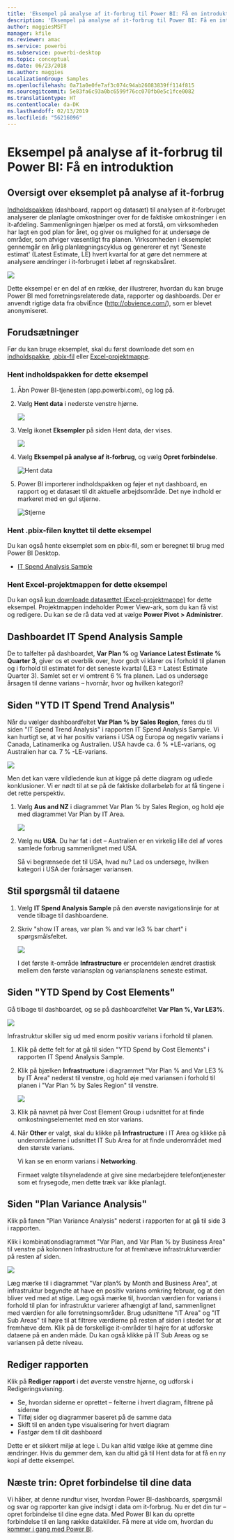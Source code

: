 ```yaml
---
title: 'Eksempel på analyse af it-forbrug til Power BI: Få en introduktion'
description: 'Eksempel på analyse af it-forbrug til Power BI: Få en introduktion'
author: maggiesMSFT
manager: kfile
ms.reviewer: amac
ms.service: powerbi
ms.subservice: powerbi-desktop
ms.topic: conceptual
ms.date: 06/23/2018
ms.author: maggies
LocalizationGroup: Samples
ms.openlocfilehash: 0a71a0e0fe7af3c074c94ab26083839ff114f815
ms.sourcegitcommit: 5e83fa6c93a0bc6599f76cc070fb0e5c1fce0082
ms.translationtype: HT
ms.contentlocale: da-DK
ms.lasthandoff: 02/13/2019
ms.locfileid: "56216096"
---
```

# <a name="it-spend-analysis-sample-for-power-bi-take-a-tour"></a>Eksempel på analyse af it-forbrug til Power BI: Få en introduktion

## <a name="overview-of-the-it-spend-analysis-sample"></a>Oversigt over eksemplet på analyse af it-forbrug
[Indholdspakken](service-organizational-content-pack-introduction.md) (dashboard, rapport og datasæt) til analysen af it-forbruget analyserer de planlagte omkostninger over for de faktiske omkostninger i en it-afdeling. Sammenligningen hjælper os med at forstå, om virksomheden har lagt en god plan for året, og giver os mulighed for at undersøge de områder, som afviger væsentligt fra planen. Virksomheden i eksemplet gennemgår en årlig planlægningscyklus og genererer et nyt 'Seneste estimat' (Latest Estimate, LE) hvert kvartal for at gøre det nemmere at analysere ændringer i it-forbruget i løbet af regnskabsåret.

![](media/sample-it-spend/it1.png)

Dette eksempel er en del af en række, der illustrerer, hvordan du kan bruge Power BI med forretningsrelaterede data, rapporter og dashboards. Der er anvendt rigtige data fra obviEnce (<http://obvience.com/>), som er blevet anonymiseret.

## <a name="prerequisites"></a>Forudsætninger

 Før du kan bruge eksemplet, skal du først downloade det som en [indholdspakke](https://docs.microsoft.com/power-bi/sample-it-spend#get-the-content-pack-for-this-sample), [.pbix-fil](http://download.microsoft.com/download/E/9/8/E98CEB6D-CEBB-41CF-BA2B-1A1D61B27D87/IT%20Spend%20Analysis%20Sample%20PBIX.pbix) eller [Excel-projektmappe](http://go.microsoft.com/fwlink/?LinkId=529783).

### <a name="get-the-content-pack-for-this-sample"></a>Hent indholdspakken for dette eksempel

1. Åbn Power BI-tjenesten (app.powerbi.com), og log på.
2. Vælg **Hent data** i nederste venstre hjørne.
   
    ![](media/sample-datasets/power-bi-get-data.png)
3. Vælg ikonet **Eksempler** på siden Hent data, der vises.
   
   ![](media/sample-datasets/power-bi-samples-icon.png)
4. Vælg **Eksempel på analyse af it-forbrug**, og vælg **Opret forbindelse**.  
  
   ![Hent data](media/sample-it-spend/it-connect.png)
   
5. Power BI importerer indholdspakken og føjer et nyt dashboard, en rapport og et datasæt til dit aktuelle arbejdsområde. Det nye indhold er markeret med en gul stjerne. 
   
   ![Stjerne](media/sample-it-spend/it-asterisk.png)
  
### <a name="get-the-pbix-file-for-this-sample"></a>Hent .pbix-filen knyttet til dette eksempel

Du kan også hente eksemplet som en pbix-fil, som er beregnet til brug med Power BI Desktop. 

 * [IT Spend Analysis Sample](http://download.microsoft.com/download/E/9/8/E98CEB6D-CEBB-41CF-BA2B-1A1D61B27D87/IT%20Spend%20Analysis%20Sample%20PBIX.pbix)

### <a name="get-the-excel-workbook-for-this-sample"></a>Hent Excel-projektmappen for dette eksempel
Du kan også [kun downloade datasættet (Excel-projektmappe)](http://go.microsoft.com/fwlink/?LinkId=529783) for dette eksempel. Projektmappen indeholder Power View-ark, som du kan få vist og redigere. Du kan se de rå data ved at vælge **Power Pivot > Administrer**.


## <a name="the-it-spend-analysis-sample-dashboard"></a>Dashboardet IT Spend Analysis Sample
De to talfelter på dashboardet, **Var Plan %** og **Variance Latest Estimate % Quarter 3**, giver os et overblik over, hvor godt vi klarer os i forhold til planen og i forhold til estimatet for det seneste kvartal (LE3 = Latest Estimate Quarter 3). Samlet set er vi omtrent 6 % fra planen. Lad os undersøge årsagen til denne varians – hvornår, hvor og hvilken kategori?

## <a name="ytd-it-spend-trend-analysis-page"></a>Siden "YTD IT Spend Trend Analysis"
Når du vælger dashboardfeltet **Var Plan % by Sales Region**, føres du til siden "IT Spend Trend Analysis" i rapporten IT Spend Analysis Sample. Vi kan hurtigt se, at vi har positiv varians i USA og Europa og negativ varians i Canada, Latinamerika og Australien. USA havde ca. 6 % +LE-varians, og Australien har ca. 7 % -LE-varians.

![](media/sample-it-spend/it2.png)

Men det kan være vildledende kun at kigge på dette diagram og udlede konklusioner. Vi er nødt til at se på de faktiske dollarbeløb for at få tingene i det rette perspektiv.

1. Vælg **Aus and NZ** i diagrammet Var Plan % by Sales Region, og hold øje med diagrammet Var Plan by IT Area.

   ![](media/sample-it-spend/it3.png)
2. Vælg nu **USA**. Du har fat i det – Australien er en virkelig lille del af vores samlede forbrug sammenlignet med USA.

    Så vi begrænsede det til USA, hvad nu? Lad os undersøge, hvilken kategori i USA der forårsager variansen.

## <a name="ask-questions-of-the-data"></a>Stil spørgsmål til dataene
1. Vælg **IT Spend Analysis Sample** på den øverste navigationslinje for at vende tilbage til dashboardene.
2. Skriv "show IT areas, var plan % and var le3 % bar chart" i spørgsmålsfeltet.

   ![](media/sample-it-spend/it4.png)

   I det første it-område **Infrastructure** er procentdelen ændret drastisk mellem den første variansplan og variansplanens seneste estimat.

## <a name="ytd-spend-by-cost-elements-page"></a>Siden "YTD Spend by Cost Elements"
Gå tilbage til dashboardet, og se på dashboardfeltet **Var Plan %, Var LE3%**.

![](media/sample-it-spend/it5.png)

Infrastruktur skiller sig ud med enorm positiv varians i forhold til planen.

1. Klik på dette felt for at gå til siden "YTD Spend by Cost Elements" i rapporten IT Spend Analysis Sample.
2. Klik på bjælken **Infrastructure** i diagrammet "Var Plan % and Var LE3 % by IT Area" nederst til venstre, og hold øje med variansen i forhold til planen i "Var Plan % by Sales Region" til venstre.

    ![](media/sample-it-spend/it6.png)
3. Klik på navnet på hver Cost Element Group i udsnittet for at finde omkostningselementet med en stor varians.
4. Når **Other** er valgt, skal du klikke på **Infrastructure** i IT Area og klikke på underområderne i udsnittet IT Sub Area for at finde underområdet med den største varians.  

   Vi kan se en enorm varians i **Networking**.

   Firmaet valgte tilsyneladende at give sine medarbejdere telefontjenester som et frysegode, men dette træk var ikke planlagt.

## <a name="plan-variance-analysis-page"></a>Siden "Plan Variance Analysis"
Klik på fanen "Plan Variance Analysis" nederst i rapporten for at gå til side 3 i rapporten.

Klik i kombinationsdiagrammet "Var Plan, and Var Plan % by Business Area" til venstre på kolonnen Infrastructure for at fremhæve infrastrukturværdier på resten af siden.

![](media/sample-it-spend/it7.png)

Læg mærke til i diagrammet "Var plan% by Month and Business Area", at infrastruktur begyndte at have en positiv varians omkring februar, og at den bliver ved med at stige. Læg også mærke til, hvordan værdien for varians i forhold til plan for infrastruktur varierer afhængigt af land, sammenlignet med værdien for alle forretningsområder. Brug udsnittene "IT Area" og "IT Sub Areas" til højre til at filtrere værdierne på resten af siden i stedet for at fremhæve dem. Klik på de forskellige it-områder til højre for at udforske dataene på en anden måde. Du kan også klikke på IT Sub Areas og se variansen på dette niveau.

## <a name="edit-the-report"></a>Rediger rapporten
Klik på **Rediger rapport** i det øverste venstre hjørne, og udforsk i Redigeringsvisning.

* Se, hvordan siderne er oprettet – felterne i hvert diagram, filtrene på siderne
* Tilføj sider og diagrammer baseret på de samme data
* Skift til en anden type visualisering for hvert diagram
* Fastgør dem til dit dashboard

Dette er et sikkert miljø at lege i. Du kan altid vælge ikke at gemme dine ændringer. Hvis du gemmer dem, kan du altid gå til Hent data for at få en ny kopi af dette eksempel.

## <a name="next-steps-connect-to-your-data"></a>Næste trin: Opret forbindelse til dine data
Vi håber, at denne rundtur viser, hvordan Power BI-dashboards, spørgsmål og svar og rapporter kan give indsigt i data om it-forbrug. Nu er det din tur – opret forbindelse til dine egne data. Med Power BI kan du oprette forbindelse til en lang række datakilder. Få mere at vide om, hvordan du [kommer i gang med Power BI](service-get-started.md).

